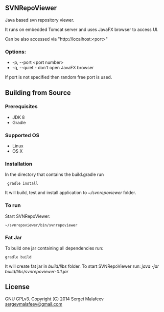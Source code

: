 ## SVNRepoViewer

Java based svn repository viewer.

It runs on embedded Tomcat server and uses JavaFX browser to access UI.

Can be also accessed via "http://localhost:\<port\>" 

### Options:

- -p, --port \<port number\> 
- -q, --quiet - don't open JavaFX browser 

If port is not specified then random free port is used.

## Building from Source

### Prerequisites

- JDK 8
- Gradle 

### Supported OS

- Linux
- OS X

### Installation

In the directory that contains the build.gradle run

     gradle install
     
It will build, test and install application to *~/svnrepoviewer* folder.

### To run

Start SVNRepoViewer: 

    ~/svnrepoviewer/bin/svnrepoviewer
    
### Fat Jar

To build one jar containing all dependencies run:

    gradle build

It will create fat jar in *build/libs* folder. To start SVNRepoViewer run: *java -jar build/libs/svnrepoviewer-0.1.jar*    

## License 
GNU GPLv3.
Copyright (C) 2014 Sergei Malafeev <sergeymalafeev@gmail.com>
